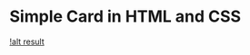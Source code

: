 # Simple Card in HTML and CSS
[!alt result](https://github.com/ahmed-sial/html_css_basics/blob/main/simple_qr_card/result.png?raw=true)
